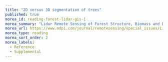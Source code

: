 ```yaml
---
title: "2D versus 3D segmentation of trees"
published: true
morea_id: reading-forest-lidar-gis-1
morea_summary: "Lidar Remote Sensing of Forest Structure, Biomass and Dynamics"
morea_url: https://www.mdpi.com/journal/remotesensing/special_issues/Lidar_Forest_Dynamics
morea_type: reading
morea_sort_order: 2
morea_labels:
  - Reference
  - Supplemental
---
```



